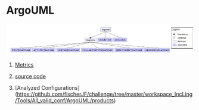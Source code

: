 # ArgoUML

![image](https://raw.githubusercontent.com/fischerJF/challenge/master/featureModel/ArgoUML.JPG)

1. [Metrics](https://github.com/fischerJF/challenge/blob/master/metrics/ArgoUML.csv)

2. [source code](https://github.com/fischerJF/challenge/tree/master/workspace_IncLing/argouml-spl-master)


4. [Analyzed Configurations] (https://github.com/fischerJF/challenge/tree/master/workspace_IncLing/Tools/All_valid_conf/ArgoUML/products)
 

